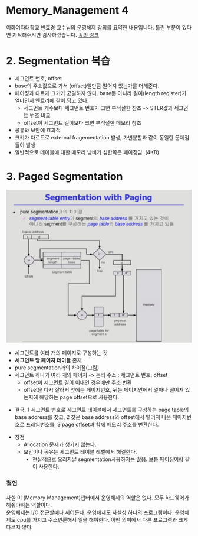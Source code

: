 Memory_Management 4
===
이화여자대학교 반효경 교수님의 운영체제 강의를 요약한 내용입니다. 틀린 부분이 있다면 지적해주시면 감사하겠습니다.  [강의 링크](http://www.kocw.net/home/cview.do?cid=4b9cd4c7178db077)

# 2. Segmentation 복습
- 세그먼트 번호, offset
- base의 주소값으로 가서 (offset)얼만큼 떨어져 있는가를 더해준다.
- 페이징과 다르게 크기가 균일하지 않다. base뿐 아니라 길이(length register)가 얼마인지  엔트리에 같이 담고 있다.
    - 세그먼트 개수보다 세그먼트 번호가 크면 부적절한 참조 -> STLR값과 세그먼트 번호 비교
    - offset이 세그먼트 길이보다 크면 부적절한 메모리 참조
- 공유와 보안에 효과적
- 크키가 다르므로 external fragementation 발생, 가변분할과 같이 동일한 문제점들이 발생
- 일반적으로 테이블에 대한 메모리 낭비가 심한쪽은 페이징임. (4KB) 

# 3. Paged Segmentation
![images.png](./images/seg_page.png)
- 세그먼트를 여러 개의 페이지로 구성하는 것
- **세그먼트 당 페이지 테이블** 존재
- pure segmentation과의 차이점(그림)
- 세그먼트 하나가 여러 개의 페이지 -> 논리 주소 : 세그먼트 번호, offset
    - offset이 세그먼트 길이 이내인 경우에만 주소 변환
    - offset을 다시 잘라서 앞에는 페이지번호, 뒤는 페이지안에서 얼마나 떨어져 있는지에 해당하는 page offset으로 사용한다.
+ 결국, 1 세그먼트 번호로 세그먼트 테이블에서 세그먼트를 구성하는 page table의 base address를 찾고, 2 찾은 base address와 offset에서 떨어져 나온 페이지번호로 프레임번호를, 3 page offset과 함께 메모리 주소를 변환한다.

- 장점 
    - Allocation 문제가 생기지 않는다.
    - 보안이나 공유는 세그먼트 테이블 레벨에서 해결한다.
        - 현실적으로 오리지날 segmentation사용하지는 않음. 보통 페이징이랑 같이 사용한다.

### 첨언
사실 이 (Memory Management)챕터에서 운영체제의 역할은 없다. 모두 하드웨어가 해줘야하는 역할이다.  
운영체제는 I/O 접근할때나 끼어든다. 운영체제도 사실상 하나의 프로그램이다. 운영체제도 cpu를 가지고 주소변환해서 일을 해야한다. 어떤 의미에서 다른 프로그램과 크게 다르지 않다.
